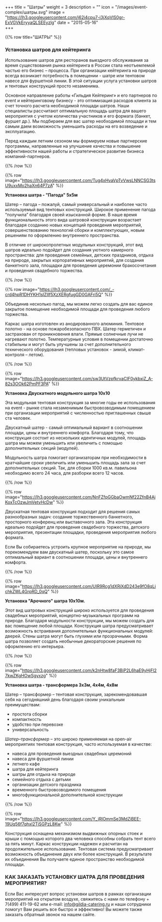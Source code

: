 +++
title = "Шатры"
weight = 3
description = ""
icon = "/images/event-complex/шатры.svg"
image = "https://lh3.googleusercontent.com/j62i4cpu7-i3jXqVlS0gr-ExVGVkEryyaQLSEEyzlg"
date = "2015-05-16"  
+++

{{% row title="ШАТРЫ" %}}

### Установка шатров для кейтеринга

Использование шатров для ресторанов выездного обслуживания за время существования  рынка кейтеринга в России стала неотъемлемой частью его бизнес – процесса. При организации кейтеринга на природе всегда возникает потребность в помещении - шатре или тентовом навесе для фуршетной линии. В этой ситуации услуга установки шатров и тентовых конструкций просто незаменима.

<!--more-->

Основное направление работы «Гильдия Кейтеринг» и его партнеров по event и кейтеринговому бизнесу - это оптимизация расходов клиента за счет точного расчета необходимой площади шатров. Наши специалисты рассчитают оптимальную площадь шатра для вашего мероприятия с учетом количества участников и его формата (банкет, фуршет  др.). Мы подбираем для вас шатер необходимой площади и тем самым даем возможность уменьшить расходы на его возведение и эксплуатацию.

Перед каждым летним сезоном мы формируем новые партнерские программы, направленные на улучшение качества и повышение эффективности нашей работы и стратегическое развитие бизнеса компаний-партнеров.

{{% /row %}}

{{% row image="https://lh3.googleusercontent.com/Tug4xHvaVpTvVwsLNNCSG3tsU9uxxMo2haXn64P7zA" %}}

**Установка шатра - "Пагода" 5х5м**

Шатер – пагода – пожалуй, самый универсальный и наиболее часто используемый вид тентовых конструкций. Широкое применение пагода “получила” благодаря своей изысканной форме. В наше время функциональность этого вида шатровой конструкции возрастает благодаря созданию новых концепций проведения мероприятий, совершенствованию технологий сборки и комплектующих, новым решениям по оформлению внутреннего пространства.

В отличие от широкопролетных модульных конструкций, этот вид шатров идеально подойдет для создания уютного камерного пространства: для проведения семейных, детских праздников, отдыха на природе, закрытых корпоративных мероприятий, для создания банкетного зала, площадки для проведения церемонии бракосочетания и проведения свадебного торжества.

{{% /row %}}

{{% row image="https://lh3.googleusercontent.com/_-crd4hpR1DHYKH1sIZIIf5XzXERgfugGD0GAFri5Q" %}}

Объединив несколько пагод, мы можем легко создать для вас единое закрытое помещение необходимой площади для проведения любого торжества.

Каркас шатра изготовлен из анодированного алюминия. Тентовое полотно - на основе пожаробезопасного ПВХ. Шатер герметичен и застрахован от проникновения влаги. Прямые солнечные лучи не нагревают полотно. Температурные условия в помещении достаточно стабильны и могут быть улучшены за счет дополнительного технического оборудования (тепловых установок - зимой, климат-контроля – летом).

{{% /row %}}

{{% row image="https://lh3.googleusercontent.com/sw3UtVzpfkrvaCIF0ykbxiZ_A-82s3OOk62PmPF3PA" %}}

**Установка Двускатного модульного шатра 10х10**

Эта модульная тентовая конструкция за многие годы ее использования на event - рынке стала незаменимым быстровозводимым помещением при организации мероприятий с численностью приглашенных свыше ста человек.

Двускатный шатер - самый оптимальный вариант в соотношении площади, цены и внутреннего комфорта. Благодаря тому, что конструкция состоит из нескольких идентичных модулей, площадь шатра мы можем уменьшить или увеличить с помощью дополнительных секций (модулей).

Модульность шатра помогает организаторам при необходимости в кратчайшие сроки увеличить или уменьшить площадь зала за счет дополнительных секций. Так, для сборки 1000 кв.м. павильона необходимо всего 24 часа, для разборки всего 12 часов.

{{% /row %}}

{{% row image="https://lh3.googleusercontent.com/NnFZfpGGbaOwmNf22ZfnB4AjKoxTcOzwJmVetvHcDw" %}}

Двускатная тентовая конструкция подходит для решения самых разнообразных задач: создание торжественного банкетного, просторного конференц или выставочного зала. Эта конструкция идеально подойдет для проведения свадебного торжества, детского мероприятия, презентации площадки, проведения мероприятия любого формата.

Если Вы собираетесь устроить крупное мероприятие на природе, мы порекомендуем вам двускатный шатер, поскольку это самое оптимальный вариант в соотношении площади, цены и внутреннего комфорта.

{{% /row %}}

{{% row image="https://lh3.googleusercontent.com/UIR9Rcg1dXRiXdD243e9fO8qLichkZWL4GrpRD_0qQ" %}}

**Установка "Арочного" шатра 10х10м.**

Этот вид шатровых конструкций широко используется для проведения свадебных мероприятий, концертно-музыкальных программ на природе. Благодаря модульности конструкции, мы можем создать для вас помещение любой площади. Конструкция шатра предусматривает возможность встраивания дополнительных функциональных модулей: дверей. Стены шатра могут быть глухими или прозрачными. Форма шатра позволяет создать необычные декораторские решения по оформлению его интерьера.

{{% /row %}}

{{% row image="https://lh3.googleusercontent.com/k2nHtw8faF3BiP2L6haE9yHjFl27kwZKgHOwSgyxzg" %}}


**Установка шатра - трансформера 3х3м, 4х4м, 4х8м**

Шатер – трансформер – тентовая конструкция, зарекомендовавшая себя на сегодняшний день благодаря своим уникальным преимуществам:

 - простота сборки
- компактность
- удобство при перевозке
- универсальность

_Шатер–трансформер_ – это широко применяемая на open-air мероприятиях тентовая конструкция, часто используемая в качестве:

- навеса для проведения выездных свадебных церемоний
- навеса для фуршетной линии
- летнего кафе
- шатра для кейтеринга
- шатры для отдыха на природе
- семейного отдыха с детьми
- организации детского праздника
- временного быстровозводимого помещения
- многофункциональной дополнительной конструкции

{{% /row %}}

{{% row image="https://lh3.googleusercontent.com/Y_jRlOmmSe3MdZiBEE-19Uq56f7qhxl2TjSGPzL8Kw" %}}

Конструкция оснащена механизмом выдвижных опорных стоек и крыши с помощью которого два человека способны собрать тент всего за пять минут. Каркас конструкции надежен и расчитан на продолжительное использование. Тентовая система предусматривает возможность объединение двух или более конструкций. В результате их объединения Вы получаете единое пространство необходимой площади.

### КАК ЗАКАЗАТЬ УСТАНОВКУ ШАТРА ДЛЯ ПРОВЕДЕНИЯ МЕРОПРИЯТИЯ?

Если Вас интересует вопрос установки шатров в рамках организации мероприятий на открытом воздухе, свяжитесь с нами по телефону + 7(499) 411-19-62 или e-mail: info@gildia-catering.ru и наши сотрудники помогут Вам решить все быстро и  эффективно! Вы можете также заказать обратный звонок на нашем сайте.
